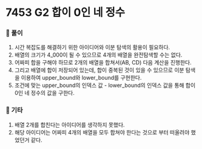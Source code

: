 # 7453 G2 합이 0인 네 정수

### 📂 풀이
1. 시간 복잡도를 해결하기 위한 아이디어와 이분 탐색의 활용이 필요하다.
2. 배열의 크기가 4_000이 될 수 있으므로 4개의 배열을 완전탐색할 수는 없다.
3. 어짜피 합을 구해야 하므로 2개의 배열을 합쳐서(AB, CD) 다음 계산을 진행한다.
4. 그리고 배열에 합이 저장되어 있는데, 합이 중복된 것이 있을 수 있으므로 이분 탐색을 이용하여 upper_bound와 lower_bound를 구현한다.
5. 조건에 맞는 upper_bound의 인덱스 값 - lower_bound의 인덱스 값을 통해 합이 0인 네 정수의 값을 구한다.

### 📌 기타
1. 배열 2개를 합친다는 아이디어를 생각하지 못했다.
2. 해당 아이디어는 어짜피 4개의 배열을 모두 합쳐야 한다는 것으로 부터 떠올려야 했었던거 같다.